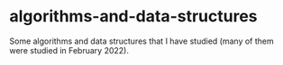 # algorithms-and-data-structures

Some algorithms and data structures that I have studied (many of them were studied in February 2022).
